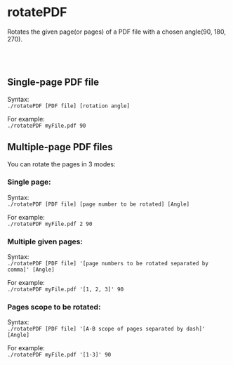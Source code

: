 <h1>rotatePDF</h1>

<p>Rotates the given page(or pages) of a PDF file with a chosen angle(90, 180, 270).</p> <br><br>

<h2>Single-page PDF file</h2> 
<p>Syntax:<br> <code>./rotatePDF [PDF file] [rotation angle]</code>
<p>For example: <br>
<code>./rotatePDF myFile.pdf 90</code></p>

<h2>Multiple-page PDF files</h2>

<p>You can rotate the pages in 3 modes:</p>

  <h3>Single page:</h3>
  <p>Syntax:<br> <code>./rotatePDF [PDF file] [page number to be rotated] [Angle]</code></p>
  <p>For example: <br>
  <code>./rotatePDF myFile.pdf 2 90</code><br></p>
  <h3>Multiple given pages:</h3>
  <p>Syntax:<br> <code>./rotatePDF [PDF file] '[page numbers to be rotated separated by comma]' [Angle]</code></p>
  <p>For example: <br>
  <code>./rotatePDF myFile.pdf '[1, 2, 3]' 90</code><br></p>
  <h3>Pages scope to be rotated:</h3>
  <p>Syntax:<br> <code>./rotatePDF [PDF file] '[A-B scope of pages separated by dash]' [Angle]</code></p>
  <p>For example: <br>
  <code>./rotatePDF myFile.pdf '[1-3]' 90</code></p>

